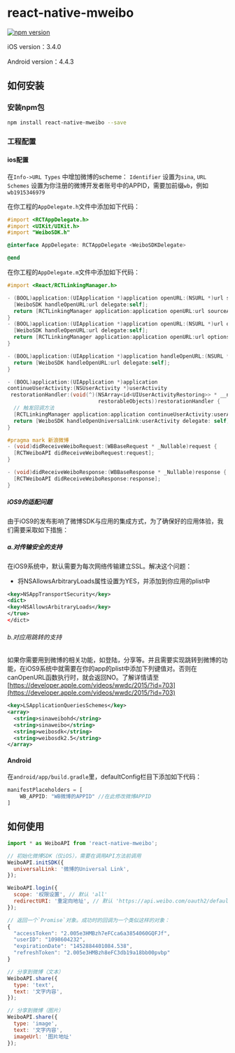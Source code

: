 # react-native-mweibo

[![npm version](https://badge.fury.io/js/react-native-mweibo.svg)](https://badge.fury.io/js/react-native-mweibo)

iOS version：3.4.0

Android version：4.4.3

## 如何安装

### 安装npm包

```bash
npm install react-native-mweibo --save
```

### 工程配置

#### ios配置

在`Info->URL Types` 中增加微博的scheme： `Identifier` 设置为`sina`, `URL Schemes` 设置为你注册的微博开发者账号中的APPID，需要加前缀`wb`，例如`wb1915346979`

在你工程的`AppDelegate.h`文件中添加如下代码：

```objective-c
#import <RCTAppDelegate.h>
#import <UIKit/UIKit.h>
#import "WeiboSDK.h"

@interface AppDelegate: RCTAppDelegate <WeiboSDKDelegate>

@end

```

在你工程的`AppDelegate.m`文件中添加如下代码：

```objective-c
#import <React/RCTLinkingManager.h>

- (BOOL)application:(UIApplication *)application openURL:(NSURL *)url sourceApplication:(NSString *)sourceApplication annotation:(id)annotation{
  [WeiboSDK handleOpenURL:url delegate:self];
  return [RCTLinkingManager application:application openURL:url sourceApplication:sourceApplication annotation:annotation];
}
- (BOOL)application:(UIApplication *)application openURL:(NSURL *)url options:(NSDictionary<NSString *,id> *)options {
  [WeiboSDK handleOpenURL:url delegate:self];
  return [RCTLinkingManager application:application openURL:url options:options];
}

- (BOOL)application:(UIApplication *)application handleOpenURL:(NSURL *)url {
  return [WeiboSDK handleOpenURL:url delegate:self];
}

- (BOOL)application:(UIApplication *)application
continueUserActivity:(NSUserActivity *)userActivity
 restorationHandler:(void(^)(NSArray<id<UIUserActivityRestoring>> * __nullable
                             restorableObjects))restorationHandler {
  // 触发回调方法
  [RCTLinkingManager application:application continueUserActivity:userActivity restorationHandler:restorationHandler];
  return [WeiboSDK handleOpenUniversalLink:userActivity delegate: self];
}

#pragma mark 新浪微博
- (void)didReceiveWeiboRequest:(WBBaseRequest * _Nullable)request {
  [RCTWeiboAPI didReceiveWeiboRequest:request];
}

- (void)didReceiveWeiboResponse:(WBBaseResponse * _Nullable)response {
  [RCTWeiboAPI didReceiveWeiboResponse:response];
}

```

##### iOS9的适配问题

由于iOS9的发布影响了微博SDK与应用的集成方式，为了确保好的应用体验，我们需要采取如下措施：

##### a.对传输安全的支持

在iOS9系统中，默认需要为每次网络传输建立SSL。解决这个问题：

- 将NSAllowsArbitraryLoads属性设置为YES，并添加到你应用的plist中

```xml
<key>NSAppTransportSecurity</key>
<dict>
<key>NSAllowsArbitraryLoads</key>
</true>
</dict>
```

###### b.对应用跳转的支持

如果你需要用到微博的相关功能，如登陆，分享等。并且需要实现跳转到微博的功能，在iOS9系统中就需要在你的app的plist中添加下列键值对。否则在canOpenURL函数执行时，就会返回NO。了解详情请至[https://developer.apple.com/videos/wwdc/2015/?id=703](https://developer.apple.com/videos/wwdc/2015/?id=703)

```xml
<key>LSApplicationQueriesSchemes</key>
<array>
  <string>sinaweibohd</string>
  <string>sinaweibo</string>
  <string>weibosdk</string>
  <string>weibosdk2.5</string>
</array>
```

#### Android

在`android/app/build.gradle`里，defaultConfig栏目下添加如下代码：

```javascript
manifestPlaceholders = [
    WB_APPID: "WB微博的APPID" //在此修改微博APPID
]
```

## 如何使用

```javascript
import * as WeiboAPI from 'react-native-mweibo';

// 初始化微博SDK（仅iOS），需要在调用API方法前调用
WeiboAPI.initSDK({
  universalLink: '微博的Universal Link',
});

WeiboAPI.login({
  scope: '权限设置', // 默认 'all'
  redirectURI: '重定向地址', // 默认 'https://api.weibo.com/oauth2/default.html'(必须和sina微博开放平台中应用高级设置中的redirectURI设置的一致，不然会登录失败)
});

// 返回一个`Promise`对象。成功时的回调为一个类似这样的对象：
{
  "accessToken": "2.005e3HMBzh7eFCca6a3854060GQFJf",
  "userID": "1098604232",
  "expirationDate": "1452884401084.538",
  "refreshToken": "2.005e3HMBzh8eFC3db19a18bb00pvbp"
}

// 分享到微博（文本）
WeiboAPI.share({
  type: 'text',
  text: '文字内容',
});

// 分享到微博（图片）
WeiboAPI.share({
  type: 'image',
  text: '文字内容',
  imageUrl: '图片地址'
});
```
